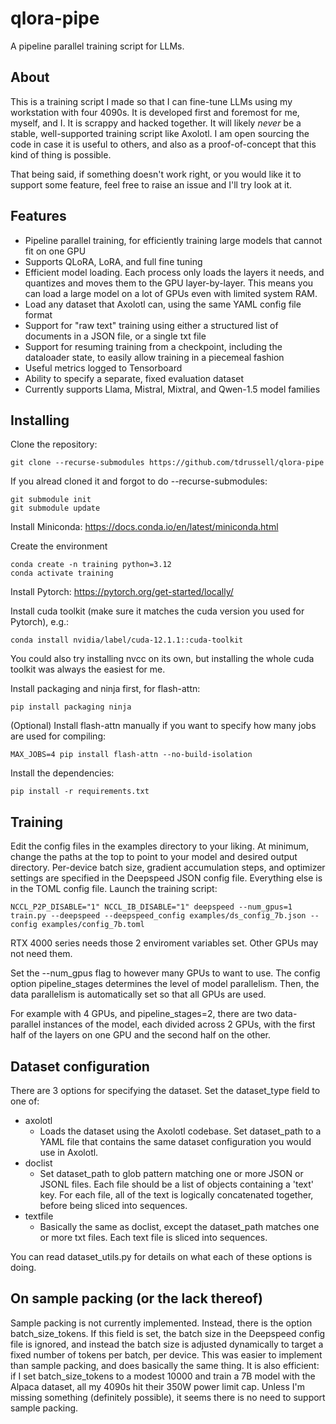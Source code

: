 # qlora-pipe
A pipeline parallel training script for LLMs.

## About
This is a training script I made so that I can fine-tune LLMs using my workstation with four 4090s. It is developed first and foremost for me, myself, and I. It is scrappy and hacked together. It will likely *never* be a stable, well-supported training script like Axolotl. I am open sourcing the code in case it is useful to others, and also as a proof-of-concept that this kind of thing is possible.

That being said, if something doesn't work right, or you would like it to support some feature, feel free to raise an issue and I'll try look at it.

## Features
- Pipeline parallel training, for efficiently training large models that cannot fit on one GPU
- Supports QLoRA, LoRA, and full fine tuning
- Efficient model loading. Each process only loads the layers it needs, and quantizes and moves them to the GPU layer-by-layer. This means you can load a large model on a lot of GPUs even with limited system RAM.
- Load any dataset that Axolotl can, using the same YAML config file format
- Support for "raw text" training using either a structured list of documents in a JSON file, or a single txt file
- Support for resuming training from a checkpoint, including the dataloader state, to easily allow training in a piecemeal fashion
- Useful metrics logged to Tensorboard
- Ability to specify a separate, fixed evaluation dataset
- Currently supports Llama, Mistral, Mixtral, and Qwen-1.5 model families

## Installing
Clone the repository:
```
git clone --recurse-submodules https://github.com/tdrussell/qlora-pipe
```

If you alread cloned it and forgot to do --recurse-submodules:
```
git submodule init
git submodule update
```

Install Miniconda: https://docs.conda.io/en/latest/miniconda.html

Create the environment
```
conda create -n training python=3.12
conda activate training
```

Install Pytorch: https://pytorch.org/get-started/locally/

Install cuda toolkit (make sure it matches the cuda version you used for Pytorch), e.g.:
```
conda install nvidia/label/cuda-12.1.1::cuda-toolkit
```
You could also try installing nvcc on its own, but installing the whole cuda toolkit was always the easiest for me.

Install packaging and ninja first, for flash-attn:
```
pip install packaging ninja
```

(Optional) Install flash-attn manually if you want to specify how many jobs are used for compiling:
```
MAX_JOBS=4 pip install flash-attn --no-build-isolation
```

Install the dependencies:
```
pip install -r requirements.txt
```

## Training
Edit the config files in the examples directory to your liking. At minimum, change the paths at the top to point to your model and desired output directory. Per-device batch size, gradient accumulation steps, and optimizer settings are specified in the Deepspeed JSON config file. Everything else is in the TOML config file. Launch the training script:
```
NCCL_P2P_DISABLE="1" NCCL_IB_DISABLE="1" deepspeed --num_gpus=1 train.py --deepspeed --deepspeed_config examples/ds_config_7b.json --config examples/config_7b.toml
```
RTX 4000 series needs those 2 enviroment variables set. Other GPUs may not need them.

Set the --num_gpus flag to however many GPUs to want to use. The config option pipeline_stages determines the level of model parallelism. Then, the data parallelism is automatically set so that all GPUs are used.

For example with 4 GPUs, and pipeline_stages=2, there are two data-parallel instances of the model, each divided across 2 GPUs, with the first half of the layers on one GPU and the second half on the other.

## Dataset configuration
There are 3 options for specifying the dataset. Set the dataset_type field to one of:
- axolotl
  - Loads the dataset using the Axolotl codebase. Set dataset_path to a YAML file that contains the same dataset configuration you would use in Axolotl.
- doclist
  - Set dataset_path to glob pattern matching one or more JSON or JSONL files. Each file should be a list of objects containing a 'text' key. For each file, all of the text is logically concatenated together, before being sliced into sequences.
- textfile
  - Basically the same as doclist, except the dataset_path matches one or more txt files. Each text file is sliced into sequences.

You can read dataset_utils.py for details on what each of these options is doing.

## On sample packing (or the lack thereof)
Sample packing is not currently implemented. Instead, there is the option batch_size_tokens. If this field is set, the batch size in the Deepspeed config file is ignored, and instead the batch size is adjusted dynamically to target a fixed number of tokens per batch, per device. This was easier to implement than sample packing, and does basically the same thing. It is also efficient: if I set batch_size_tokens to a modest 10000 and train a 7B model with the Alpaca dataset, all my 4090s hit their 350W power limit cap. Unless I'm missing something (definitely possible), it seems there is no need to support sample packing.